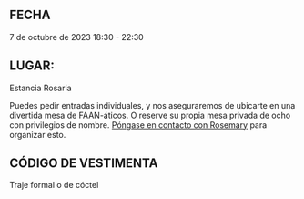 ## FECHA

7 de octubre de 2023
18:30 - 22:30

## LUGAR:

Estancia Rosaria

Puedes pedir entradas individuales, y nos aseguraremos de ubicarte en una divertida mesa de FAAN-áticos.
O reserve su propia mesa privada de ocho con privilegios de nombre.
[Póngase en contacto con Rosemary](mail-link) para organizar esto.

## CÓDIGO DE VESTIMENTA

Traje formal o de cóctel